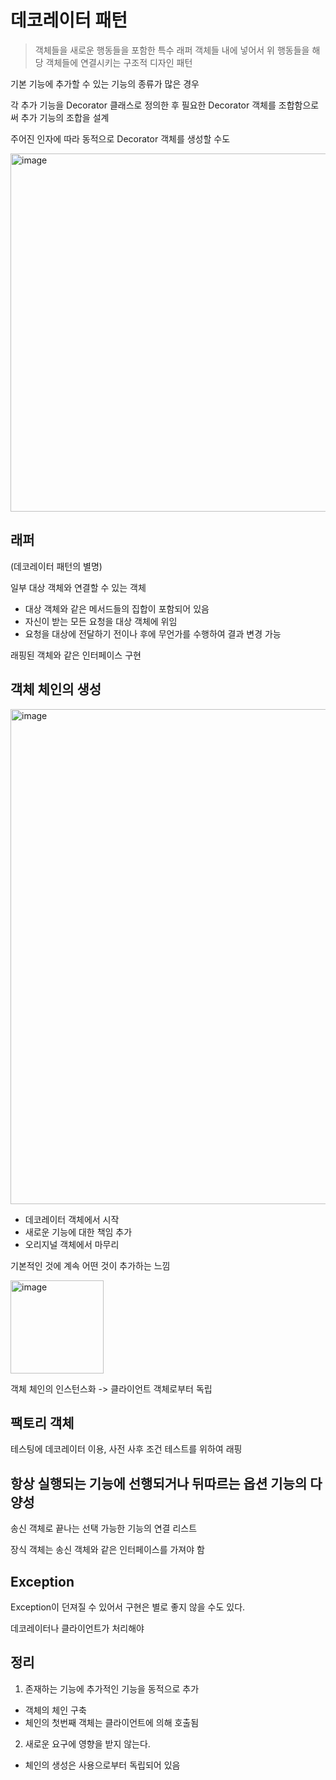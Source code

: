 # 데코레이터 패턴

> 객체들을 새로운 행동들을 포함한 특수 래퍼 객체들 내에 넣어서 위 행동들을 해당 객체들에 연결시키는 구조적 디자인 패턴

기본 기능에 추가할 수 있는 기능의 종류가 많은 경우

각 추가 기능을 Decorator 클래스로 정의한 후 필요한 Decorator 객체를 조합함으로써 추가 기능의 조합을 설계

주어진 인자에 따라 동적으로 Decorator 객체를 생성할 수도

<img width="573" alt="image" src="https://user-images.githubusercontent.com/57888020/169943505-3578f806-a201-4988-b271-a6203b2bf5db.png">

## 래퍼
(데코레이터 패턴의 별명)

일부 대상 객체와 연결할 수 있는 객체

- 대상 객체와 같은 메서드들의 집합이 포함되어 있음
- 자신이 받는 모든 요청을 대상 객체에 위임
- 요청을 대상에 전달하기 전이나 후에 무언가를 수행하여 결과 변경 가능

래핑된 객체와 같은 인터페이스 구현

## 객체 체인의 생성

<img width="792" alt="image" src="https://user-images.githubusercontent.com/57888020/169939864-5c260c3e-0380-4bfa-ae01-89ece9c8efe7.png">

- 데코레이터 객체에서 시작
- 새로운 기능에 대한 책임 추가
- 오리지널 객체에서 마무리

기본적인 것에 계속 어떤 것이 추가하는 느낌

<img width="149" alt="image" src="https://user-images.githubusercontent.com/57888020/169940110-21c0c70a-3e00-4405-8f23-119c81d7781a.png">

객체 체인의 인스턴스화 -> 클라이언트 객체로부터 독립

## 팩토리 객체

테스팅에 데코레이터 이용, 사전 사후 조건 테스트를 위하여 래핑

## 항상 실행되는 기능에 선행되거나 뒤따르는 옵션 기능의 다양성

송신 객체로 끝나는 선택 가능한 기능의 연결 리스트

장식 객체는 송신 객체와 같은 인터페이스를 가져야 함

## Exception

Exception이 던져질 수 있어서 구현은 별로 좋지 않을 수도 있다.

데코레이터나 클라이언트가 처리해야

## 정리

1. 존재하는 기능에 추가적인 기능을 동적으로 추가
- 객체의 체인 구축
- 체인의 첫번째 객체는 클라이언트에 의해 호출됨

2. 새로운 요구에 영향을 받지 않는다.
- 체인의 생성은 사용으로부터 독립되어 있음
